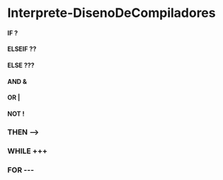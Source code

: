 # Interprete-DisenoDeCompiladores

#### IF     ?
#### ELSEIF ??
#### ELSE   ???
#### AND 	  &
#### OR  	  |
#### NOT    !
### THEN    -->
### WHILE   +++
### FOR     ---
